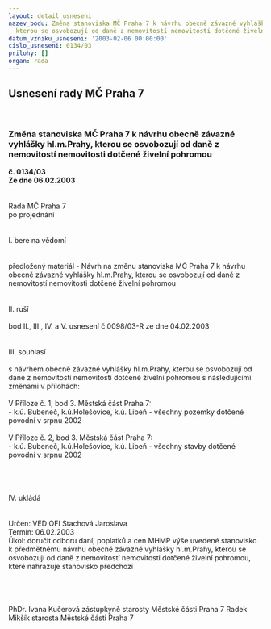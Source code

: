 ```yaml
---
layout: detail_usneseni
nazev_bodu: Změna stanoviska MČ Praha 7 k návrhu obecně závazné vyhlášky hl.m.Prahy,
  kterou se osvobozují od daně z nemovitostí nemovitosti dotčené živelní pohromou
datum_vzniku_usneseni: '2003-02-06 00:00:00'
cislo_usneseni: 0134/03
prilohy: []
organ: rada
---
```

<div id="ucUsn_pList" class="usn">
	<span><h2>Usnesení rady MČ Praha 7 </h2>
<br></span><div class="standBody">
<span><h3>Změna stanoviska MČ Praha 7 k návrhu obecně závazné vyhlášky hl.m.Prahy, kterou se osvobozují od daně z nemovitostí nemovitosti dotčené živelní pohromou</h3></span><div class="center">
		<strong>č. 0134/03</strong><br>
	</div>
<div class="center">
		<strong>Ze dne 06.02.2003</strong><br><br>
	</div>
<br>Rada MČ Praha 7<br>po projednání<br><br><br>I.	bere na vědomí<br><br> <br>předložený materiál - Návrh na změnu stanoviska MČ Praha 7 k návrhu obecně závazné vyhlášky hl.m.Prahy, kterou se osvobozují od daně z nemovitostí nemovitosti dotčené živelní pohromou<br><br><br>II.	ruší <br><br>bod II., III., IV. a V. usnesení č.0098/03-R ze dne 04.02.2003<br><br><br>III.	souhlasí <br><br>s návrhem obecně závazné vyhlášky hl.m.Prahy, kterou se osvobozují od daně z nemovitostí nemovitosti dotčené živelní pohromou s následujícími změnami v přílohách:<br><br>V Příloze č. 1, bod 3. Městská část Praha 7:<br>- k.ú. Bubeneč, k.ú.Holešovice, k.ú. Libeň - všechny pozemky dotčené povodní v srpnu 2002<br><br>V Příloze č. 2, bod 3. Městská část Praha 7:<br>- k.ú. Bubeneč, k.ú.Holešovice, k.ú. Libeň - všechny stavby dotčené povodní v srpnu 2002<br><br><br><br><br>IV.	ukládá <br><br> <br>Určen:	VED OFI Stachová Jaroslava<br>Termín: 06.02.2003<br>Úkol:	doručit odboru daní, poplatků a cen MHMP výše uvedené stanovisko k předmětnému návrhu obecně závazné vyhlášky hl.m.Prahy, kterou se osvobozují od daně z nemovitostí nemovitosti dotčené živelní pohromou, které nahrazuje stanovisko předchozí <br> <br><br><br> 	<br>PhDr. Ivana Kučerová zástupkyně starosty Městské části Praha 7	 Radek Mikšík starosta Městské části Praha 7<br>	<br><br>
</div>
</div>